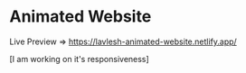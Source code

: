 # Animated Website


Live Preview => https://lavlesh-animated-website.netlify.app/



[I am working on it's responsiveness]
